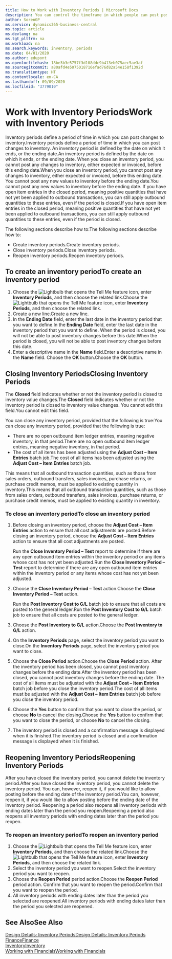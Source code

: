 ```yaml
---
title: How to Work with Inventory Periods | Microsoft Docs
description: You can control the timeframe in which people can post post changes to inventory by defining inventory periods.
author: SorenGP
ms.service: dynamics365-business-central
ms.topic: article
ms.devlang: na
ms.tgt_pltfrm: na
ms.workload: na
ms.search.keywords: inventory, periods
ms.date: 04/01/2020
ms.author: edupont
ms.openlocfilehash: 18be3b3e5757f3d108ddc9b413eb075aec5ae3af
ms.sourcegitcommit: a80afd4e5075018716efad76d82a54e158f1392d
ms.translationtype: HT
ms.contentlocale: en-CA
ms.lasthandoff: 09/09/2020
ms.locfileid: "3779010"
---
```

# <a name="work-with-inventory-periods"></a><span data-ttu-id="e9bd6-103">Work with Inventory Periods</span><span class="sxs-lookup"><span data-stu-id="e9bd6-103">Work with Inventory Periods</span></span>
<span data-ttu-id="e9bd6-104">Inventory periods define a period of time in which you can post changes to inventory.</span><span class="sxs-lookup"><span data-stu-id="e9bd6-104">Inventory periods define a period of time in which you can post changes to inventory.</span></span> <span data-ttu-id="e9bd6-105">An inventory period is defined by the date on which it ends, or the ending date.</span><span class="sxs-lookup"><span data-stu-id="e9bd6-105">An inventory period is defined by the date on which it ends, or the ending date.</span></span> <span data-ttu-id="e9bd6-106">When you close an inventory period, you cannot post any changes to inventory, either expected or invoiced, before this ending date.</span><span class="sxs-lookup"><span data-stu-id="e9bd6-106">When you close an inventory period, you cannot post any changes to inventory, either expected or invoiced, before this ending date.</span></span> <span data-ttu-id="e9bd6-107">You cannot post any new values to inventory before the ending date.</span><span class="sxs-lookup"><span data-stu-id="e9bd6-107">You cannot post any new values to inventory before the ending date.</span></span> <span data-ttu-id="e9bd6-108">If you have open item entries in the closed period, meaning positive quantities that have not yet been applied to outbound transactions, you can still apply outbound quantities to these entries, even if the period is closed.</span><span class="sxs-lookup"><span data-stu-id="e9bd6-108">If you have open item entries in the closed period, meaning positive quantities that have not yet been applied to outbound transactions, you can still apply outbound quantities to these entries, even if the period is closed.</span></span>  

<span data-ttu-id="e9bd6-109">The following sections describe how to:</span><span class="sxs-lookup"><span data-stu-id="e9bd6-109">The following sections describe how to:</span></span>

* <span data-ttu-id="e9bd6-110">Create inventory periods.</span><span class="sxs-lookup"><span data-stu-id="e9bd6-110">Create inventory periods.</span></span>  
* <span data-ttu-id="e9bd6-111">Close inventory periods.</span><span class="sxs-lookup"><span data-stu-id="e9bd6-111">Close inventory periods.</span></span>  
* <span data-ttu-id="e9bd6-112">Reopen inventory periods.</span><span class="sxs-lookup"><span data-stu-id="e9bd6-112">Reopen inventory periods.</span></span>  

## <a name="to-create-an-inventory-period"></a><span data-ttu-id="e9bd6-113">To create an inventory period</span><span class="sxs-lookup"><span data-stu-id="e9bd6-113">To create an inventory period</span></span>  
1. <span data-ttu-id="e9bd6-114">Choose the ![Lightbulb that opens the Tell Me feature](media/ui-search/search_small.png "Tell me what you want to do") icon, enter **Inventory Periods**, and then choose the related link.</span><span class="sxs-lookup"><span data-stu-id="e9bd6-114">Choose the ![Lightbulb that opens the Tell Me feature](media/ui-search/search_small.png "Tell me what you want to do") icon, enter **Inventory Periods**, and then choose the related link.</span></span>  
2. <span data-ttu-id="e9bd6-115">Create a new line.</span><span class="sxs-lookup"><span data-stu-id="e9bd6-115">Create a new line.</span></span>  
3. <span data-ttu-id="e9bd6-116">In the **Ending Date** field, enter the last date in the inventory period that you want to define.</span><span class="sxs-lookup"><span data-stu-id="e9bd6-116">In the **Ending Date** field, enter the last date in the inventory period that you want to define.</span></span> <span data-ttu-id="e9bd6-117">When the period is closed, you will not be able to post inventory changes before this date.</span><span class="sxs-lookup"><span data-stu-id="e9bd6-117">When the period is closed, you will not be able to post inventory changes before this date.</span></span>  
4. <span data-ttu-id="e9bd6-118">Enter a descriptive name in the **Name** field.</span><span class="sxs-lookup"><span data-stu-id="e9bd6-118">Enter a descriptive name in the **Name** field.</span></span> <span data-ttu-id="e9bd6-119">Choose the **OK** button.</span><span class="sxs-lookup"><span data-stu-id="e9bd6-119">Choose the **OK** button.</span></span>  

## <a name="closing-inventory-periods"></a><span data-ttu-id="e9bd6-120">Closing Inventory Periods</span><span class="sxs-lookup"><span data-stu-id="e9bd6-120">Closing Inventory Periods</span></span>  
<span data-ttu-id="e9bd6-121">The **Closed** field indicates whether or not the inventory period is closed to inventory value changes.</span><span class="sxs-lookup"><span data-stu-id="e9bd6-121">The **Closed** field indicates whether or not the inventory period is closed to inventory value changes.</span></span> <span data-ttu-id="e9bd6-122">You cannot edit this field.</span><span class="sxs-lookup"><span data-stu-id="e9bd6-122">You cannot edit this field.</span></span>  

<span data-ttu-id="e9bd6-123">You can close any inventory period, provided that the following is true:</span><span class="sxs-lookup"><span data-stu-id="e9bd6-123">You can close any inventory period, provided that the following is true:</span></span>  

* <span data-ttu-id="e9bd6-124">There are no open outbound item ledger entries, meaning negative inventory, in that period.</span><span class="sxs-lookup"><span data-stu-id="e9bd6-124">There are no open outbound item ledger entries, meaning negative inventory, in that period.</span></span>  
* <span data-ttu-id="e9bd6-125">The cost of all items has been adjusted using the **Adjust Cost – Item Entries** batch job.</span><span class="sxs-lookup"><span data-stu-id="e9bd6-125">The cost of all items has been adjusted using the **Adjust Cost – Item Entries** batch job.</span></span>  

<span data-ttu-id="e9bd6-126">This means that all outbound transaction quantities, such as those from sales orders, outbound transfers, sales invoices, purchase returns, or purchase credit memos, must be applied to existing quantity in inventory.</span><span class="sxs-lookup"><span data-stu-id="e9bd6-126">This means that all outbound transaction quantities, such as those from sales orders, outbound transfers, sales invoices, purchase returns, or purchase credit memos, must be applied to existing quantity in inventory.</span></span>  

### <a name="to-close-an-inventory-period"></a><span data-ttu-id="e9bd6-127">To close an inventory period</span><span class="sxs-lookup"><span data-stu-id="e9bd6-127">To close an inventory period</span></span>  
1. <span data-ttu-id="e9bd6-128">Before closing an inventory period, choose the **Adjust Cost – Item Entries** action to ensure that all cost adjustments are posted.</span><span class="sxs-lookup"><span data-stu-id="e9bd6-128">Before closing an inventory period, choose the **Adjust Cost – Item Entries** action to ensure that all cost adjustments are posted.</span></span>

     <span data-ttu-id="e9bd6-129">Run the **Close Inventory Period – Test** report to determine if there are any open outbound item entries within the inventory period or any items whose cost has not yet been adjusted.</span><span class="sxs-lookup"><span data-stu-id="e9bd6-129">Run the **Close Inventory Period – Test** report to determine if there are any open outbound item entries within the inventory period or any items whose cost has not yet been adjusted.</span></span>  
2. <span data-ttu-id="e9bd6-130">Choose the **Close Inventory Period – Test** action.</span><span class="sxs-lookup"><span data-stu-id="e9bd6-130">Choose the **Close Inventory Period – Test** action.</span></span>  

     <span data-ttu-id="e9bd6-131">Run the **Post Inventory Cost to G/L** batch job to ensure that all costs are posted to the general ledger.</span><span class="sxs-lookup"><span data-stu-id="e9bd6-131">Run the **Post Inventory Cost to G/L** batch job to ensure that all costs are posted to the general ledger.</span></span>  
3. <span data-ttu-id="e9bd6-132">Choose the **Post Inventory to G/L** action.</span><span class="sxs-lookup"><span data-stu-id="e9bd6-132">Choose the **Post Inventory to G/L** action.</span></span>  
4. <span data-ttu-id="e9bd6-133">On the **Inventory Periods** page, select the inventory period you want to close.</span><span class="sxs-lookup"><span data-stu-id="e9bd6-133">On the **Inventory Periods** page, select the inventory period you want to close.</span></span>  
5. <span data-ttu-id="e9bd6-134">Choose the **Close Period** action.</span><span class="sxs-lookup"><span data-stu-id="e9bd6-134">Choose the **Close Period** action.</span></span> <span data-ttu-id="e9bd6-135">After the inventory period has been closed, you cannot post inventory changes before the ending date.</span><span class="sxs-lookup"><span data-stu-id="e9bd6-135">After the inventory period has been closed, you cannot post inventory changes before the ending date.</span></span> <span data-ttu-id="e9bd6-136">The cost of all items must be adjusted with the **Adjust Cost – Item Entries** batch job before you close the inventory period.</span><span class="sxs-lookup"><span data-stu-id="e9bd6-136">The cost of all items must be adjusted with the **Adjust Cost – Item Entries** batch job before you close the inventory period.</span></span>  
6. <span data-ttu-id="e9bd6-137">Choose the **Yes** button to confirm that you want to close the period, or choose **No** to cancel the closing.</span><span class="sxs-lookup"><span data-stu-id="e9bd6-137">Choose the **Yes** button to confirm that you want to close the period, or choose **No** to cancel the closing.</span></span>  
7. <span data-ttu-id="e9bd6-138">The inventory period is closed and a confirmation message is displayed when it is finished.</span><span class="sxs-lookup"><span data-stu-id="e9bd6-138">The inventory period is closed and a confirmation message is displayed when it is finished.</span></span>  

## <a name="reopening-inventory-periods"></a><span data-ttu-id="e9bd6-139">Reopening Inventory Periods</span><span class="sxs-lookup"><span data-stu-id="e9bd6-139">Reopening Inventory Periods</span></span>  
<span data-ttu-id="e9bd6-140">After you have closed the inventory period, you cannot delete the inventory period.</span><span class="sxs-lookup"><span data-stu-id="e9bd6-140">After you have closed the inventory period, you cannot delete the inventory period.</span></span> <span data-ttu-id="e9bd6-141">You can, however, reopen it, if you would like to allow posting before the ending date of the inventory period.</span><span class="sxs-lookup"><span data-stu-id="e9bd6-141">You can, however, reopen it, if you would like to allow posting before the ending date of the inventory period.</span></span> <span data-ttu-id="e9bd6-142">Reopening a period also reopens all inventory periods with ending dates later than the period you reopen.</span><span class="sxs-lookup"><span data-stu-id="e9bd6-142">Reopening a period also reopens all inventory periods with ending dates later than the period you reopen.</span></span>  

### <a name="to-reopen-an-inventory-period"></a><span data-ttu-id="e9bd6-143">To reopen an inventory period</span><span class="sxs-lookup"><span data-stu-id="e9bd6-143">To reopen an inventory period</span></span>  
1. <span data-ttu-id="e9bd6-144">Choose the ![Lightbulb that opens the Tell Me feature](media/ui-search/search_small.png "Tell me what you want to do") icon, enter **Inventory Periods**, and then choose the related link.</span><span class="sxs-lookup"><span data-stu-id="e9bd6-144">Choose the ![Lightbulb that opens the Tell Me feature](media/ui-search/search_small.png "Tell me what you want to do") icon, enter **Inventory Periods**, and then choose the related link.</span></span>  
2. <span data-ttu-id="e9bd6-145">Select the inventory period you want to reopen.</span><span class="sxs-lookup"><span data-stu-id="e9bd6-145">Select the inventory period you want to reopen.</span></span>  
3. <span data-ttu-id="e9bd6-146">Choose the **Reopen Period** period action.</span><span class="sxs-lookup"><span data-stu-id="e9bd6-146">Choose the **Reopen Period** period action.</span></span> <span data-ttu-id="e9bd6-147">Confirm that you want to reopen the period.</span><span class="sxs-lookup"><span data-stu-id="e9bd6-147">Confirm that you want to reopen the period.</span></span>  
4. <span data-ttu-id="e9bd6-148">All inventory periods with ending dates later than the period you selected are reopened.</span><span class="sxs-lookup"><span data-stu-id="e9bd6-148">All inventory periods with ending dates later than the period you selected are reopened.</span></span>  

## <a name="see-also"></a><span data-ttu-id="e9bd6-149">See Also</span><span class="sxs-lookup"><span data-stu-id="e9bd6-149">See Also</span></span>  
[<span data-ttu-id="e9bd6-150">Design Details: Inventory Periods</span><span class="sxs-lookup"><span data-stu-id="e9bd6-150">Design Details: Inventory Periods</span></span>](design-details-inventory-periods.md)  
[<span data-ttu-id="e9bd6-151">Finance</span><span class="sxs-lookup"><span data-stu-id="e9bd6-151">Finance</span></span>](finance.md)  
[<span data-ttu-id="e9bd6-152">Inventory</span><span class="sxs-lookup"><span data-stu-id="e9bd6-152">Inventory</span></span>](inventory-manage-inventory.md)  
[<span data-ttu-id="e9bd6-153">Working with Financials</span><span class="sxs-lookup"><span data-stu-id="e9bd6-153">Working with Financials</span></span>](ui-work-product.md)
